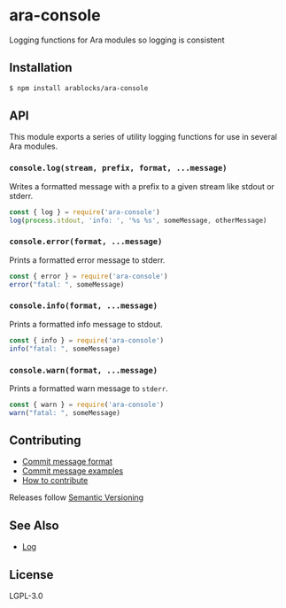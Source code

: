 ara-console
===========

Logging functions for Ara modules so logging is consistent

## Installation

```sh
$ npm install arablocks/ara-console
```

## API

This module exports a series of utility logging functions for use in
several Ara modules.

### `console.log(stream, prefix, format, ...message)`

Writes a formatted message with a prefix to a given
stream like stdout or stderr.

```js
const { log } = require('ara-console')
log(process.stdout, 'info: ', '%s %s', someMessage, otherMessage)
```

### `console.error(format, ...message)`

Prints a formatted error message to stderr.

```js
const { error } = require('ara-console')
error("fatal: ", someMessage)
```

### `console.info(format, ...message)`

Prints a formatted info message to stdout.

```js
const { info } = require('ara-console')
info("fatal: ", someMessage)
```

### `console.warn(format, ...message)`

Prints a formatted warn message to `stderr`.

```js
const { warn } = require('ara-console')
warn("fatal: ", someMessage)
```

## Contributing

- [Commit message format](/.github/COMMIT_FORMAT.md)
- [Commit message examples](/.github/COMMIT_FORMAT_EXAMPLES.md)
- [How to contribute](/.github/CONTRIBUTING.md)

Releases follow [Semantic Versioning](https://semver.org/)

## See Also

- [Log](https://goo.gl/6pm7Re)

## License

LGPL-3.0
